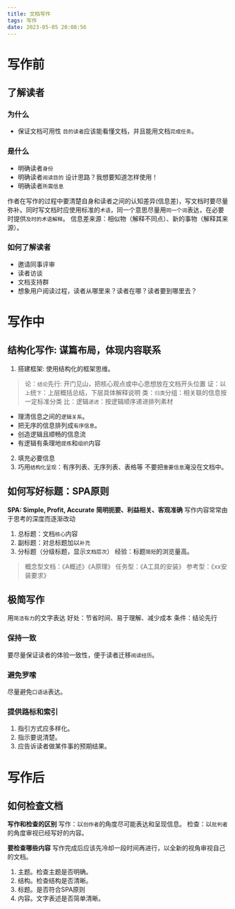 ```yaml
---
title: 文档写作
tags: 写作
date: 2023-05-05 20:08:56
---
```



# 写作前
## 了解读者
### 为什么
- 保证文档可用性
`目的读者`应该能看懂文档，并且能用文档`完成任务`。
### 是什么
- 明确读者`身份`
- 明确读者`阅读目的`
设计思路？我想要知道怎样使用！
- 明确读者`所需信息`

作者在写作的过程中要清楚自身和读者之间的认知差异(信息差)，写文档时要尽量弥补。同时写文档时应使用标准的`术语`，同一个意思尽量用`同一个词`表达，在必要时提供`及时的术语解释`。
信息差来源：相似物（解释不同点）、新的事物（解释其来源）。

### 如何了解读者
- 邀请同事评审
- 读者访谈
- 文档支持群
- 想象用户阅读过程，读者从哪里来？读者在哪？读者要到哪里去？
# 写作中
## 结构化写作: 谋篇布局，体现内容联系
1. 搭建框架: 使用结构化的框架思维。
> 论：`结论`先行: 开门见山，把核心观点或中心思想放在文档开头位置
 证：以`上`统`下`：上层概括总结，下层具体解释说明
 类：`归类`分组：相关联的信息按一定标准分类
 比：逻辑`递进`：按逻辑顺序递进排列素材
- 理清信息之间的`逻辑关系`。
- 把无序的信息排列成`有序信息`。
- 创造逻辑且顺畅的信息流
- 有逻辑有条理地`提炼`和`组织`内容
2. 填充必要信息
3. 巧用`结构化呈现`：有序列表、无序列表、表格等
不要把`重要信息`淹没在文档中。
## 如何写好标题：SPA原则
**SPA: Simple, Profit, Accurate**
**简明扼要、利益相关、客观准确**
写作内容常常由于思考的深度而逐渐改动
1. 总标题：文档`核心`内容
2. 副标题：对总标题加以`补充`
3. 分标题（分级标题，显示`文档层次`）
经验：标题`简短`的浏览量高。
> 概念型文档：《A概述》《A原理》
 任务型：《A工具的安装》
 参考型：《xx安装要求》
## 极简写作
用`简洁有力`的文字表达
好处：节省时间、易于理解、减少成本
条件：结论先行
### 保持一致
要尽量保证读者的体验一致性，便于读者迁移`阅读经历`。
### 避免罗嗦
尽量避免`口语话`表达。

### 提供路标和索引
1. 指引方式应多样化。
2. 指示要说清楚。
3. 应告诉读者做某件事的预期结果。

# 写作后
## 如何检查文档
**写作和检查的区别**
写作：以`创作者`的角度尽可能表达和呈现信息。
检查：以`批判者`的角度审视已经写好的内容。

**要检查哪些内容**
写作完成后应该先冷却一段时间再进行，以全新的视角审视自己的文档。
1. 主题。检查主题是否明确。
2. 结构。检查结构是否清晰。
3. 标题。是否符合SPA原则
4. 内容。文字表述是否简单清晰。

